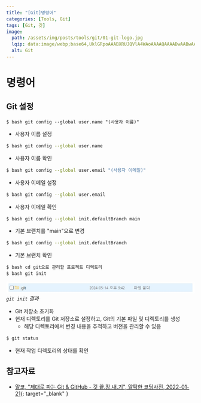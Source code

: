 ```yaml
---
title: "[Git]명령어"
categories: [Tools, Git]
tags: [Git, 깃]
image:
  path: /assets/img/posts/tools/git/01-git-logo.jpg
  lqip: data:image/webp;base64,UklGRpoAAABXRUJQVlA4WAoAAAAQAAAADwAABwAAQUxQSDIAAAARL0AmbZurmr57yyIiqE8oiG0bejIYEQTgqiDA9vqnsUSI6H+oAERp2HZ65qP/VIAWAFZQOCBCAAAA8AEAnQEqEAAIAAVAfCWkAALp8sF8rgRgAP7o9FDvMCkMde9PK7euH5M1m6VWoDXf2FkP3BqV0ZYbO6NA/VFIAAAA
  alt: Git
---
```


<script src="https://cdnjs.cloudflare.com/ajax/libs/highlight.js/11.7.0/languages/bash.min.js"></script>

# 명령어

## Git 설정

```ksh
$ bash git config --global user.name "(사용자 이름)"
```

- 사용자 이름 설정

```bash
$ bash git config --global user.name
```

- 사용자 이름 확인

```bash
$ bash git config --global user.email "(사용자 이메일)"
```

- 사용자 이메일 설정

```bash
$ bash git config --global user.email
```

- 사용자 이메일 확인

```bash
$ bash git config --global init.defaultBranch main
```

- 기본 브랜치를 "main"으로 변경

```bash
$ bash git config --global init.defaultBranch
```

- 기본 브랜치 확인

```bash
$ bash cd git으로 관리할 프로젝트 디렉토리
$ bash git init
```

![01-result-git-init](/assets/img/posts/tools/git/commands/01-result-git-init.jpg)
*`git init` 결과*

- Git 저장소 초기화
- 현재 디렉토리를 Git 저장소로 설정하고, Git의 기본 파일 및 디렉토리를 생성
	+ 해당 디렉토리에서 변경 내용을 추적하고 버전을 관리할 수 있음

```bash
$ git status
```

- 현재 작업 디렉토리의 상태를 확인

## 참고자료

- [얄코, "제대로 파는 Git & GitHub - 깃 끝.장.내.기", 얄팍한 코딩사전, 2022-01-21](https://www.youtube.com/watch?v=1I3hMwQU6GU){: target="_blank" }